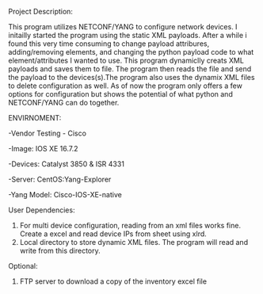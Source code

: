 Project Description:

This program utilizes NETCONF/YANG to configure network devices. I initailly started the program using the static XML payloads. After a while i found this very time consuming to change payload attribures, adding/removing elements, and changing the python payload code to what element/attributes I wanted to use. This program dynamiclly creats XML payloads and saves them to file. The program then reads the file and send the payload to the devices(s).The program also uses the dynamix XML files to delete configuration as well. As of now the program only offers a few options for configuration but shows the potential of what python and  NETCONF/YANG can do together.

ENVIRNOMENT:

-Vendor Testing - Cisco

-Image: IOS XE 16.7.2

-Devices: Catalyst 3850 & ISR 4331

-Server: CentOS:Yang-Explorer

-Yang Model: Cisco-IOS-XE-native

User Dependencies:

1. For multi device configuration, reading from an xml files works fine. Create a excel and read device IPs from sheet using xlrd.
2. Local directory to store dynamic XML files. The program will read and write from this directory.

Optional:

1. FTP server to download a copy of the inventory excel file



